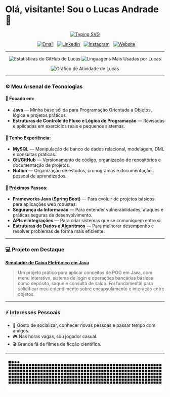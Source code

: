# Olá, visitante! Sou o Lucas Andrade 👋
<p align="center">
  <a href="https://github.com/valentelucass">
    <img src="https://readme-typing-svg.herokuapp.com?font=JetBrains+Mono&size=30&pause=1000&color=00BFFF&center=true&vCenter=true&width=500&lines=Desenvolvedor+Back-end+JAVA" alt="Typing SVG" />
  </a>
</p>

<p align="center">
  <a href="mailto:lucasmac.dev@gmail.com" target="_blank"><img src="https://img.shields.io/badge/Email-0078D4?style=for-the-badge&logo=microsoft-outlook&logoColor=white" alt="Email"></a>
  <a href="https://www.linkedin.com/in/dev-lucasandrade/" target="_blank"><img src="https://img.shields.io/badge/LinkedIn-0A66C2?style=for-the-badge&logo=linkedin&logoColor=white" alt="LinkedIn"></a>
  <a href="https://instagram.com/valentelucass" target="_blank"><img src="https://img.shields.io/badge/Instagram-405DE6?style=for-the-badge&logo=instagram&logoColor=white" alt="Instagram"></a>
  <a href="(https://portfolio-weld-seven-53bfjvohip.vercel.app/)" target="_blank"><img src="https://img.shields.io/badge/Website-4682B4?style=for-the-badge&logo=google-chrome&logoColor=white" alt="Website"></a>
</p>

---

<p align="center">
  <img src="https://github-readme-stats.vercel.app/api?username=valentelucass&locale=pt-br&show_icons=true&theme=react&include_all_commits=true&count_private=true&bg_color=0D1117&title_color=00BFFF&icon_color=00BFFF&text_color=FFF&border_color=4682B4" alt="Estatísticas do GitHub de Lucas"/>
  <img src="https://github-readme-stats.vercel.app/api/top-langs/?username=valentelucass&layout=compact&langs_count=7&theme=react&bg_color=0D1117&title_color=00BFFF&icon_color=00BFFF&text_color=FFF&border_color=4682B4" alt="Linguagens Mais Usadas por Lucas"/>
</p>

<p align="center">
  <img src="https://github-readme-activity-graph.vercel.app/graph?username=valentelucass&bg_color=0D1117&color=FFF&line=00BFFF&point=4682B4&area=true&hide_border=true" alt="Gráfico de Atividade de Lucas"/>
</p>

---

### ⚙️ Meu Arsenal de Tecnologias

#### 🚀 Focado em:
* **Java** — Minha base sólida para Programação Orientada a Objetos, lógica e projetos práticos.
* **Estruturas de Controle de Fluxo e Lógica de Programação** — Revisadas e aplicadas em exercícios reais e pequenos sistemas.

#### 🔧 Tenho Experiência:
* **MySQL** — Manipulação de banco de dados relacional, modelagem, DML e consultas práticas.
* **Git/GitHub** — Versionamento de código, organização de repositórios e documentação de projetos.
* **Notion** — Organização de estudos, cronogramas e documentação pessoal de aprendizados.

#### 🌱 Próximos Passos:
* **Frameworks Java (Spring Boot)** — Para evoluir de projetos básicos para aplicações web robustas.
* **Segurança da Informação** — Para entender vulnerabilidades, ataques e práticas seguras de desenvolvimento.
* **APIs e Integrações** — Para criar sistemas que se comuniquem entre si.
* **Estruturas de Dados e Algoritmos** — Para melhorar desempenho e resolver problemas de forma mais eficiente.

---

### 💻 Projeto em Destaque

**[Simulador de Caixa Eletrônico em Java](https://github.com/valentelucass/programacao_orientada_objeto)**
> Um projeto prático para aplicar conceitos de POO em Java, com menu interativo, sistema de login e operações bancárias básicas como depósito, saque e consulta de saldo. Foi fundamental para solidificar meu entendimento sobre encapsulamento e interação entre objetos.

---

### ⚡ Interesses Pessoais
- 🤝 Gosto de socializar, conhecer novas pessoas e passar tempo com amigos.
- 🎮 Nas horas vagas, sou jogador casual.
- 🎬 Grande fã de filmes de ficção científica.

---

<p align="center">
  <img src="https://raw.githubusercontent.com/valentelucass/valentelucass/output/github-contribution-grid-snake.svg" alt="snake">
</p>
